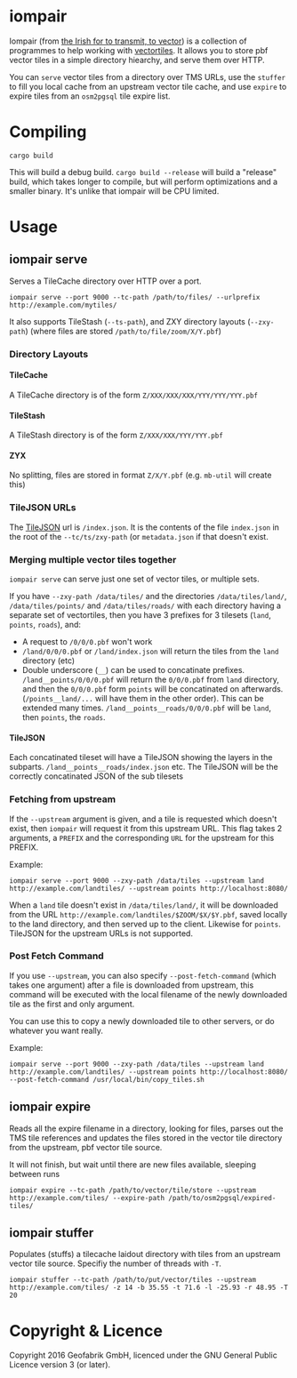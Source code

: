 # iompair

Iompair (from [the Irish for to transmit, to vector](https://en.wiktionary.org/wiki/iompair#Irish)) is a collection of
programmes to help working with [vectortiles](https://wiki.openstreetmap.org/wiki/Vector_tiles). It allows you to store pbf vector
tiles in a simple directory hiearchy, and serve them over HTTP.

You can `serve` vector tiles from a directory over TMS URLs, use the `stuffer`
to fill you local cache from an upstream vector tile cache, and use `expire` to
expire tiles from an `osm2pgsql` tile expire list.

# Compiling

    cargo build

This will build a debug build. `cargo build --release` will build a "release"
build, which takes longer to compile, but will perform optimizations and a
smaller binary. It's unlike that iompair will be CPU limited.

# Usage

## iompair serve

Serves a TileCache directory over HTTP over a port.

    iompair serve --port 9000 --tc-path /path/to/files/ --urlprefix http://example.com/mytiles/

It also supports TileStash (`--ts-path`), and ZXY directory layouts
(`--zxy-path`) (where files are stored `/path/to/file/zoom/X/Y.pbf`)

### Directory Layouts

#### TileCache

A TileCache directory is of the form `Z/XXX/XXX/XXX/YYY/YYY/YYY.pbf`

#### TileStash

A TileStash directory is of the form `Z/XXX/XXX/YYY/YYY.pbf`

#### ZYX

No splitting, files are stored in format `Z/X/Y.pbf` (e.g. `mb-util` will
create this)

### TileJSON URLs

The [TileJSON](https://github.com/mapbox/tilejson-spec) url is `/index.json`.
It is the contents of the file `index.json` in the root of the
`--tc/ts/zxy-path` (or `metadata.json` if that doesn't exist.

### Merging multiple vector tiles together

`iompair serve` can serve just one set of vector tiles, or multiple sets.

If you have `--zxy-path /data/tiles/` and the directories `/data/tiles/land/`,
`/data/tiles/points/` and `/data/tiles/roads/` with each directory having a
separate set of vectortiles, then you have 3 prefixes for 3 tilesets (`land`,
`points`, `roads`), and:

 * A request to `/0/0/0.pbf` won't work
 * `/land/0/0/0.pbf` or `/land/index.json` will return the tiles from the
   `land` directory (etc)
 * Double underscore (`__`) can be used to concatinate prefixes.
   `/land__points/0/0/0.pbf` will return the `0/0/0.pbf` from `land` directory,
   and then the `0/0/0.pbf` form `points` will be concatinated on afterwards.
   (`/points__land/...` will have them in the other order). This can be
   extended many times. `/land__points__roads/0/0/0.pbf` will be `land`, then
   `points`, the `roads`.

#### TileJSON

Each concatinated tileset will have a TileJSON showing the layers in the
subparts. `/land__points__roads/index.json` etc. The TileJSON will be the
correctly concatinated JSON of the sub tilesets

### Fetching from upstream

If the `--upstream` argument is given, and a tile is requested which doesn't
exist, then `iompair` will request it from this upstream URL. This flag takes 2
arguments, a `PREFIX` and the corresponding `URL` for the upstream for this PREFIX.

Example:

    iompair serve --port 9000 --zxy-path /data/tiles --upstream land http://example.com/landtiles/ --upstream points http://localhost:8080/

When a `land` tile doesn't exist in `/data/tiles/land/`, it will be downloaded
from the URL `http://example.com/landtiles/$ZOOM/$X/$Y.pbf`, saved locally to
the land directory, and then served up to the client. Likewise for `points`.
TileJSON for the upstream URLs is not supported.

### Post Fetch Command

If you use `--upstream`, you can also specify `--post-fetch-command` (which
takes one argument) after a file is downloaded from upstream, this command will
be executed with the local filename of the newly downloaded tile as the first
and only argument.

You can use this to copy a newly downloaded tile to other servers, or do
whatever you want really.

Example:

    iompair serve --port 9000 --zxy-path /data/tiles --upstream land http://example.com/landtiles/ --upstream points http://localhost:8080/ --post-fetch-command /usr/local/bin/copy_tiles.sh

## iompair expire

Reads all the expire filename in a directory, looking for files, parses out the
TMS tile references and updates the files stored in the vector tile directory
from the upstream, pbf vector tile source.

It will not finish, but wait until there are new files available, sleeping
between runs

    iompair expire --tc-path /path/to/vector/tile/store --upstream http://example.com/tiles/ --expire-path /path/to/osm2pgsql/expired-tiles/

## iompair stuffer

Populates (stuffs) a tilecache laidout directory with tiles from an upstream
vector tile source. Specifiy the number of threads with `-T`.

    iompair stuffer --tc-path /path/to/put/vector/tiles --upstream http://example.com/tiles/ -z 14 -b 35.55 -t 71.6 -l -25.93 -r 48.95 -T 20

# Copyright & Licence

Copyright 2016 Geofabrik GmbH, licenced under the GNU General Public Licence
version 3 (or later).
